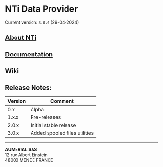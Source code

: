 # NTi Data Provider

Current version: `3.0.0` (29-04-2024)

## [About NTi](https://www.aumerial.com)

## [Documentation](https://www.documentation.aumerial.com)

## [Wiki](https://github.com/Aumerial/NTi/wiki)

## Release Notes:

| Version | Comment                       |
| ------- | ----------------------------- |
| 0.x     | Alpha                         |
| 1.x.x   | Pre-releases                  |
| 2.0.x   | Initial stable release        |
| 3.0.x   | Added spooled files utilities |

<hr/>

**AUMERIAL SAS**  
12 rue Albert Einstein  
48000 MENDE FRANCE
